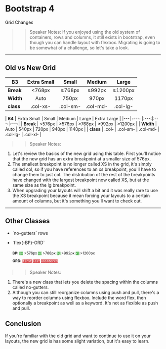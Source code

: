 <!-- .slide: data-state="title" -->
# Bootstrap 4
Grid Changes

>> Speaker Notes: If you enjoyed using the old system of containers, rows and columns, it still exists in bootstrap, even though you can handle layout with flexbox. Migrating is going to be somewhat of a challenge, so let's take a look.

---

## Old vs New Grid

| **B3** |  Extra Small | Small | Medium | Large |
|---| :---: |:---:|:---:|:---:|
| **Break** | <768px | ≥768px | ≥992px | ≥1200px |
| **Width** | Auto | 750px | 970px | 1170px |
| **class** | .col-xs- | .col-sm- | .col-md- | .col-lg- |

| **B4** | Extra Small | Small | Medium | Large | Extra Large |
|---| :---: |:---:|:---:|:---:|
| **Break** | <576px | ≥576px | ≥768px | ≥992px | ≥1200px |
| **Width** | Auto | 540px | 720px | 940px | 1140px |
| **class** | .col- | .col-sm- | .col-md- | .col-lg- | .col-xl- |
<!-- .element: style="margin-top: 20px" -->


>> Speaker Notes:
1. Let's review the basics of the new grid using this table. First you'll notice that the new grid has an extra breakpoint at a smaller size of 576px.
2. The smallest breakpoint is no longer called XS in the grid, it's simply called col, so if you have references to an xs breakpoint, you'll have to change them to just col. The distribution of the rest of the breakpoints have changed with the largest breakpoint now called XS, but at the same size as the lg breakpoint.
3. When upgrading your layouts will shift a bit and it was really rare to use the XS breakpoint because it mean forcing your layouts to a certain amount of columns, but it's something you'll want to check out.

---

## Other Classes

<ul>
	<li class="fragment">`no-gutters` rows</li>
	<li class="fragment"><p contenteditable>`flex(-BP)-ORD`</p>
	<small style="line-height: 220%; vertical-align: text-bottom;">
		<b>BP:</b> <code style="background:#5cb85c; color:white;">sm</code> >576px 
		<code style="background:#5cb85c; color:white;">md</code> >768px 
		<code style="background:#5cb85c; color:white;">lg</code> >992px 
		<code style="background:#5cb85c; color:white;">xl</code> >1200px
		</small><br>
		<small style="line-height: 220%; vertical-align: text-bottom;"> 
		<b>ORD:</b> <code style="background:#D95357; color:white;">first</code> <code style="background:#D95357; color:white;">last</code> <code style="background:#D95357; color:white;">unordered</code> 	</small>
	</li> 
</ul>

>> Speaker Notes:
1. There's a new class that lets you delete the spacing within the columns called no-gutters.
1. Although you can  still reorganize columns using push and pull, there's a way to reorder columns using flexbox. Include the word flex, then optionally a breakpoint as well as a keyword. It's not as flexible as push and pull.

## Conclusion
If you're familiar with the old grid and want to continue to use it on your layouts, the new grid is has some slight variation, but it's easy to learn.